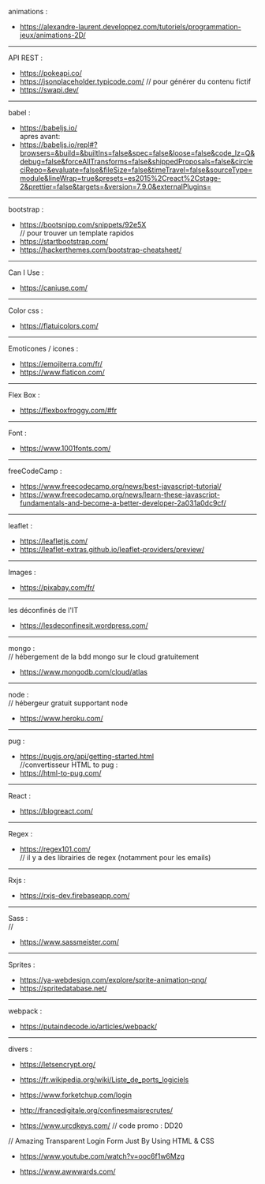 animations : 
- https://alexandre-laurent.developpez.com/tutoriels/programmation-jeux/animations-2D/
---
API REST :
- https://pokeapi.co/
- https://jsonplaceholder.typicode.com/ // pour générer du contenu fictif
- https://swapi.dev/
---
babel :    
- https://babeljs.io/  
apres avant:   
- https://babeljs.io/repl#?browsers=&build=&builtIns=false&spec=false&loose=false&code_lz=Q&debug=false&forceAllTransforms=false&shippedProposals=false&circleciRepo=&evaluate=false&fileSize=false&timeTravel=false&sourceType=module&lineWrap=true&presets=es2015%2Creact%2Cstage-2&prettier=false&targets=&version=7.9.0&externalPlugins=
---
bootstrap :  
- https://bootsnipp.com/snippets/92e5X   
// pour trouver un template rapidos
- https://startbootstrap.com/   
- https://hackerthemes.com/bootstrap-cheatsheet/
---
Can I Use :
- https://caniuse.com/
---
Color css :
- https://flatuicolors.com/
---
Emoticones  / icones :
- https://emojiterra.com/fr/
- https://www.flaticon.com/
---
Flex Box :
- https://flexboxfroggy.com/#fr
---
Font :
- https://www.1001fonts.com/
---
freeCodeCamp :  
- https://www.freecodecamp.org/news/best-javascript-tutorial/
- https://www.freecodecamp.org/news/learn-these-javascript-fundamentals-and-become-a-better-developer-2a031a0dc9cf/
---
leaflet :
- https://leafletjs.com/
- https://leaflet-extras.github.io/leaflet-providers/preview/
---
Images :
- https://pixabay.com/fr/   
---
les déconfinés de l'IT
- https://lesdeconfinesit.wordpress.com/
---
mongo :  
// hébergement de la bdd mongo sur le cloud gratuitement
- https://www.mongodb.com/cloud/atlas

---
node :   
// hébergeur gratuit supportant node
- https://www.heroku.com/
---
pug :   
- https://pugjs.org/api/getting-started.html   
//convertisseur HTML to pug :   
- https://html-to-pug.com/
---
React :
- https://blogreact.com/
---
Regex :
- https://regex101.com/   
// il y a des librairies de regex (notamment pour les emails)
---
Rxjs : 
- https://rxjs-dev.firebaseapp.com/
---
Sass :  
//   
- https://www.sassmeister.com/
---
Sprites :
- https://ya-webdesign.com/explore/sprite-animation-png/
- https://spritedatabase.net/
---
webpack :  
- https://putaindecode.io/articles/webpack/   
---

divers :   
- https://letsencrypt.org/
- https://fr.wikipedia.org/wiki/Liste_de_ports_logiciels

- https://www.forketchup.com/login

- http://francedigitale.org/confinesmaisrecrutes/

- https://www.urcdkeys.com/ // code promo : DD20

// Amazing Transparent Login Form Just By Using HTML & CSS
- https://www.youtube.com/watch?v=ooc6f1w6Mzg

- https://www.awwwards.com/




 



